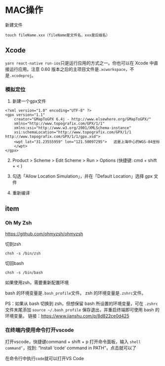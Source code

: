 # MAC操作

新建文件

```touch fileName.xxx（fileName是文件名，xxx是后缀名）```



## Xcode

`yarn react-native run-ios`只是运行应用的方式之一。你也可以在 Xcode 中直接运行应用。注意 0.60 版本之后的主项目文件是`.xcworkspace`，不是`.xcodeproj`。



### 模拟定位

1. 新建一个gpx文件

```shell
<?xml version="1.0" encoding="UTF-8" ?>
<gpx version="1.1"
    creator="GMapToGPX 6.4j - http://www.elsewhere.org/GMapToGPX/"
    xmlns="http://www.topografix.com/GPX/1/1"
    xmlns:xsi="http://www.w3.org/2001/XMLSchema-instance"
    xsi:schemaLocation="http://www.topografix.com/GPX/1/1 http://www.topografix.com/GPX/1/1/gpx.xsd">
    <wpt lat="31.23555959" lon="121.50097295">   这是上海中心的WGS-84坐标
    </wpt>
</gpx>
```



2. Product > Scheme > Edit Scheme > Run > Options (快捷键: cmd + shift + < )

3. 勾选「Allow Location Simulation」，并在「Default Location」选择 gpx 文件

4. 重新编译



## item


### Oh My Zsh

https://github.com/ohmyzsh/ohmyzsh

切到zsh

```shell
chsh -s /bin/zsh
```

切回bash

```shell
chsh -s /bin/bash
```

如果使用zsh，需要重新配置环境

bash 的环境变量是`.bash_profile`文件。
 zsh 的环境变量是`.zshrc`文件。

PS：如果从 bash 切换到 zsh，但想保留 bash 所设置的环境变量，可在 `.zshrc`文件末尾添加 `source ~/.bash_profile` 保存退出，并重启终端即可使用 bash 的环境变量。
链接：https://www.jianshu.com/p/8d822ce0d425



### 在终端内使用命令打开vscode

打开vscode，快捷键command + shift + p 打开命令面板，输入 `shell command’`，找到: “Install ‘code’ command in PATH”，点击就可以了

在命令行中执行`code`就可以打开VS Code